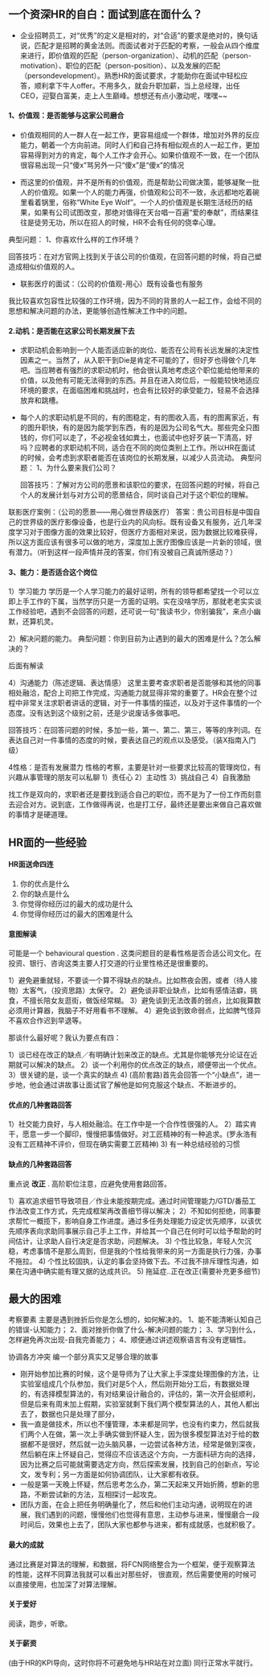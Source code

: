## 一个资深HR的自白：面试到底在面什么？

* 企业招聘员工，对“优秀”的定义是相对的，对“合适”的要求是绝对的，换句话说，匹配才是招聘的黄金法则。而面试者对于匹配的考察，一般会从四个维度来进行，即价值观的匹配（person-organization）、动机的匹配（person-motivation）、职位的匹配（person-position）、以及发展的匹配（persondevelopment）。熟悉HR的面试要求，才能助你在面试中轻松应答，顺利拿下牛人offer。不用多久，就会升职加薪，当上总经理，出任CEO，迎娶白富美，走上人生巅峰。想想还有点小激动呢，嘿嘿~~

#### 1、价值观：是否能够与这家公司磨合

* 价值观相同的人一群人在一起工作，更容易组成一个群体，增加对外界的反应能力，朝着一个方向前进。同时人们和自己持有相似观点的人一起工作，更加容易得到对方的肯定，每个人工作才会开心。如果价值观不一致，在一个团队很容易出现一只“傻x”骂另外一只“傻x”是“傻x”的情况

* 而这里的价值观，并不是所有的价值观，而是帮助公司做决策，能够凝聚一批人的价值观。如果一个人的能力再强，价值观和公司不一致，永远都地吃着碗里看着锅里，俗称“White Eye Wolf”。一个人的价值观是长期生活经历的结果，如果有公司试图改变，那绝对值得在天台唱一百遍“爱的奉献”，而结果往往是徒劳无功，所以在招人的时候，HR不会有任何的侥幸心理。

典型问题：
1、你喜欢什么样的工作环境？

回答技巧：在对方官网上找到关于该公司的价值观，在回答问题的时候，将自己塑造成相似价值观的人。

* 联影医疗的面试：（公司的价值观-用心）既有设备也有服务

我比较喜欢包容性比较强的工作环境，因为不同的背景的人一起工作，会给不同的思想和解决问题的办法，更能够创造性解决工作中的问题。

#### 2.动机：是否能在这家公司长期发展下去 
* 求职动机会影响到一个人能否适应新的岗位、能否在公司有长远发展的决定性因素之一。当然了，从入职干到Die是肯定不可能的了，但好歹也得做个几年吧。当应聘者有强烈的求职动机时，他会很认真地考虑这个职位能给他带来的价值，以及他有可能无法得到的东西。并且在进入岗位后，一般能较快地适应环境的要求，在面临困难和挑战时，也会有比较好的承受能力，轻易不会选择放弃和跳槽。

* 每个人的求职动机是不同的，有的图稳定，有的图收入高，有的图离家近，有的图升职快，有的是因为能学到东西，有的是因为公司名气大。那些完全只图钱的，你们可以走了，不必视金钱如粪土，也面试中也好歹装一下清高，好吗？应聘者的求职动机不同，适合在不同的岗位类别上工作。所以HR在面试的时候，会考虑到求职者能否在该岗位的长期发展，以减少人员流动。
  典型问题：
  1、为什么要来我们公司？ 

  回答技巧：了解对方公司的愿景和该职位的要求，在回答问题的时候，将自己个人的发展计划与对方公司的愿景结合，同时谈自己对于这个职位的理解。

联影医疗案例：（公司的愿景——用心做世界级医疗）
答案：贵公司目标是中国自己的世界级的医疗影像设备，也是行业内的风向标。既有设备又有服务，近几年深度学习对于图像方面的效果比较好，但医疗方面相对来说，因为数据比较难获得，所以这方面应该有很多可以做的地方，深度加上医疗图像应该是一片新的领域，很有潜力。（听到这样一段声情并茂的答案，你们有没被自己真诚所感动？）

#### 3、能力：是否适合这个岗位

1）学习能力
​	学历是一个人学习能力的最好证明，所有的领导都希望找一个可以立即上手工作的下属，当然学历只是一方面的证明。实在没啥学历，那就老老实实谈工作经验吧，遇到不会回答的问题，还可说一句“我读书少，你别骗我”，来点小幽默，还算机灵。

2）解决问题的能力。
典型问题：你到目前为止遇到的最大的困难是什么？怎么解决的？

后面有解读

4）沟通能力（陈述逻辑、表达情感）
这里主要考查求职者是否能够和其他的同事相处融洽，配合上司把工作完成，沟通能力就显得非常的重要了。HR会在整个过程中非常关注求职者讲话的逻辑，对于一件事情的描述，以及对于这件事情的一个态度。没有达到这个级别之前，还是少说废话多做事吧。

回答技巧：在回答问题的时候，多加一些，第一、第二、第三，等等的序列词。在表达自己对一件事情的态度的时候，要表达自己的观点以及感受。（装X指南入门级）

4性格：是否有发展潜力
性格的考察，主要是针对一些要求比较高的管理岗位，有兴趣从事管理的朋友可以私聊
1）责任心
2）主动性
3）挑战自己
4）自我激励 

找工作是双向的，求职者还是要找到适合自己的职位，而不是为了一份工作而刻意去迎合对方。说到底，工作做得再说，也是打工仔，最终还是要出来做自己喜欢做的事情才是硬道理。



## HR面的一些经验

#### HR面送命四连

1. 你的优点是什么
2. 你的缺点是什么
3. 你觉得你经历过的最大的成功是什么
4. 你觉得你经历过的最大的困难是什么

#### 意图解读

可能是一个 behavioural question . 这类问题目的是看性格是否合适公司文化。在投资、银行、咨询这类主要人打交道的行业里性格还是很重要的。

1）避免避重就轻，不要谈一个算不得缺点的缺点。比如熬夜会困，或者（待人接物）太客气，（投资思路）太保守。
2）避免谈非职业缺点，比如有感情洁癖，挑食，不擅长陪女友逛街，做饭经常糊。
3）避免谈到无法改善的弱点，比如我算数必须用计算器，我脑子不好用看书不理解。
4）避免谈到致命弱点，比如脾气怪异不喜欢合作迟到早退等。

那谈什么最好呢？我认为要点有四：

1）谈已经在改正的缺点／有明确计划来改正的缺点。尤其是你能够充分论证在近期就可以解决的缺点。
2）谈一个利用你的优点改正的缺点，顺便带出一个优点。
3）很关键的是，谈一个真实的缺点
4) (高阶套路)首先会回答一个“小缺点”，进一步地，他会通过讲故事让面试官了解他是如何克服这个缺点、不断进步的。

#### 优点的几种套路回答

1）社交能力良好，与人相处融洽。在工作中是一个合作性很强的人。
2）踏实肯干，愿意一步一个脚印，慢慢把事情做好。对工匠精神的有一种追求。(罗永浩有没有工匠精神不评价，但现在确实需要工匠精神)
3) 有一种总结经验的习惯

#### 缺点的几种套路回答

重点说 **改正** .
高阶职位注意，应避免使用套路回答。

1）喜欢追求细节导致项目／作业未能按期完成。通过时间管理能力/GTD/番茄工作法改变工作方式，先完成框架再改善细节得以解决；
2）不知如何拒绝，同事要求帮忙一概揽下，影响自身工作进度。通过多任务处理能力设定优先顺序，以该优先顺序表向求助同事展示自己手上工作，并给其一个自己在何时可以给予帮助的时间估计，让求助人自行决定是否求助，问题解决。
3) 个性比较急，年轻人欠沉稳，考虑事情不是那么周到，但是我的个性给我带来的另一方面是执行力强，办事不拖拉。
4) 个性比较固执，认定的事会坚持做下去。不过我不排斥理性沟通，如果在沟通中确实能有理又据的达成共识。
5) 拖延症..正在改正(需要补充更多细节)

## 最大的困难

考察要素
主要是遇到挫折后你是怎么想的，如何解决的。
1、能不能清晰认知自己的错误-认知能力；
2、面对挫折你做了什么-解决问题的能力；
3、学习到什么，怎样避免再次出现-自我完善能力；
4、顺便通过讲述观察语言有没有逻辑性。

协调各方冲突
编一个部分真实又足够合理的故事

* 刚开始参加比赛的时候，这个是导师为了让大家上手深度处理图像的方法，让实验室组成几个队参加，我们对是5个人，然后刚开始分工后，有数据处理的，有选择模型算法的，有对结果设计融合的，评估的，第一次开会挺顺利，但是后来有周末加上假期，实验室就剩下我们两个模型算法的人，其他人都出去了，数据也只是处理了部分，
* 我一直是做技术，所以也不懂管理，本来都是同学，也没有约束力，然后就我们两个人在做，第一次上手确实做到怀疑人生，因为很多模型算法对于给的数据都不是很好，然后就一边头脑风暴，一边尝试各种方法，经常是做到深夜，然后躺在床上怀疑自己，觉得应不应该选这个方向，一方面科研方向的选择，因为比赛之后可能就需要选定方向，然后探索发展，找到自己的创新点，写论文，发专利；另一方面是如何协调团队，让大家都有收获。
* 一般是第一天晚上怀疑，然后思考怎么办，第二天起来又开始折腾，想新的思路，不断尝试新的方法，互相探讨一起攻克。
* 团队方面，在会上把任务明确量化了，然后和他们主动沟通，说明现在的进展，我们遇到的问题，慢慢他们也觉得有意思，主动参与进来，慢慢磨合一段时间后，效果也上去了，团队大家也都参与进来，都有成就感，也就积极了。

#### 最大的成就

通过比赛是对算法的理解，和数据，将FCN网络整合为一个框架，便于观察算法的性能，这样不同算法我就可以看出对那些好， 很直观，然后需要使用的时候可以直接使用，也加深了对算法理解。

#### 关于爱好

阅读，跑步，听歌。

#### 关于薪资

(由于HR的KPI导向，这时你将不可避免地与HR站在对立面)
同行正常水平就行。